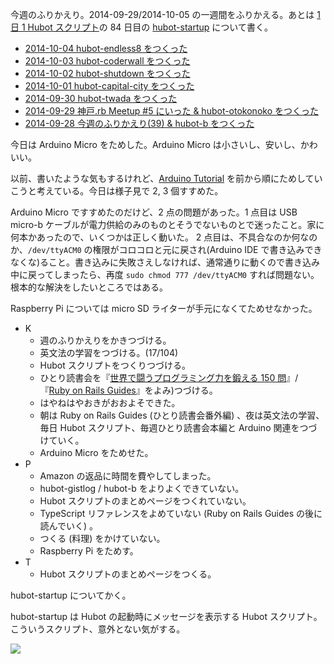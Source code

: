 今週のふりかえり。2014-09-29/2014-10-05 の一週間をふりかえる。あとは [1 日 1 Hubot スクリプト][hubot-script-per-day]の 84 日目の [hubot-startup][gh:bouzuya/hubot-startup] について書く。

- [2014-10-04 hubot-endless8 をつくった][2014-10-04]
- [2014-10-03 hubot-coderwall をつくった][2014-10-03]
- [2014-10-02 hubot-shutdown をつくった][2014-10-02]
- [2014-10-01 hubot-capital-city をつくった][2014-10-01]
- [2014-09-30 hubot-twada をつくった][2014-09-30]
- [2014-09-29 神戸.rb Meetup #5 にいった & hubot-otokonoko をつくった][2014-09-29]
- [2014-09-28 今週のふりかえり(39) & hubot-b をつくった][2014-09-28]

今日は Arduino Micro をためした。Arduino Micro は小さいし、安いし、かわいい。

以前、書いたような気もするけれど、[Arduino Tutorial][arduino-tutorial] を前から順にためしていこうと考えている。今日は様子見で 2, 3 個すすめた。

Arduino Micro ですすめたのだけど、2 点の問題があった。1 点目は USB micro-b ケーブルが電力供給のみのものとそうでないものとで迷ったこと。家に何本かあったので、いくつかは正しく動いた。 2 点目は、不具合なのか何なのか、`/dev/ttyACM0` の権限がコロコロと元に戻され(Arduino IDE で書き込みできなくな)ること。書き込みに失敗さえしなければ、通常通りに動くので書き込み中に戻ってしまったら、再度 `sudo chmod 777 /dev/ttyACM0` すれば問題ない。根本的な解決をしたいところではある。

Raspberry Pi については micro SD ライターが手元になくてためせなかった。

- K
  - 週のふりかえりをかきつづける。
  - 英文法の学習をつづける。(17/104)
  - Hubot スクリプトをつくりつづける。
  - ひとり読書会を『[世界で闘うプログラミング力を鍛える 150 問][hitoridokusho/books/3]』/『[Ruby on Rails Guides][hitoridokusho/books/railsguides]』をよみ)つづける。
  - はやねはやおきがおおよそできた。
  - 朝は Ruby on Rails Guides (ひとり読書会番外編) 、夜は英文法の学習、毎日 Hubot スクリプト、毎週ひとり読書会本編と Arduino 関連をつづけていく。
  - Arduino Micro をためせた。
- P
  - Amazon の返品に時間を費やしてしまった。
  - hubot-gistlog / hubot-b をよりよくできていない。
  - Hubot スクリプトのまとめページをつくれていない。
  - TypeScript リファレンスをよめていない (Ruby on Rails Guides の後に読んでいく) 。
  - つくる (料理) をかけていない。
  - Raspberry Pi をためす。
- T
  - Hubot スクリプトのまとめページをつくる。

hubot-startup についてかく。

hubot-startup は Hubot の起動時にメッセージを表示する Hubot スクリプト。こういうスクリプト、意外とない気がする。

![](http://img.f.hatena.ne.jp/images/fotolife/b/bouzuya/20141006/20141006001533.gif)

[arduino-tutorial]: http://arduino.cc/en/Tutorial/HomePage
[2014-10-04]: http://blog.bouzuya.net/2014/10/04/
[2014-10-03]: http://blog.bouzuya.net/2014/10/03/
[2014-10-02]: http://blog.bouzuya.net/2014/10/02/
[2014-10-01]: http://blog.bouzuya.net/2014/10/01/
[2014-09-30]: http://blog.bouzuya.net/2014/09/30/
[2014-09-29]: http://blog.bouzuya.net/2014/09/29/
[2014-09-28]: http://blog.bouzuya.net/2014/09/28/
[hitoridokusho/books/3]: http://www.amazon.co.jp/dp/B00HR19TSO/
[hitoridokusho/books/railsguides]: http://guides.rubyonrails.org/
[gh:bouzuya/hubot-startup]: https://github.com/bouzuya/hubot-startup
[hubot-script-per-day]: http://blog.bouzuya.net/posts?tags=hubot-script-per-day
